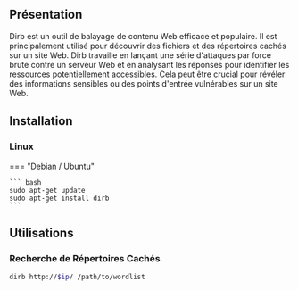 ## Présentation

Dirb est un outil de balayage de contenu Web efficace et populaire. Il est principalement utilisé pour découvrir des fichiers et des répertoires cachés sur un site Web. Dirb travaille en lançant une série d'attaques par force brute contre un serveur Web et en analysant les réponses pour identifier les ressources potentiellement accessibles. Cela peut être crucial pour révéler des informations sensibles ou des points d'entrée vulnérables sur un site Web.

## Installation

### Linux 

=== "Debian / Ubuntu"

    ``` bash
    sudo apt-get update
    sudo apt-get install dirb
    ```

## Utilisations

### Recherche de Répertoires Cachés

```bash
dirb http://$ip/ /path/to/wordlist
```